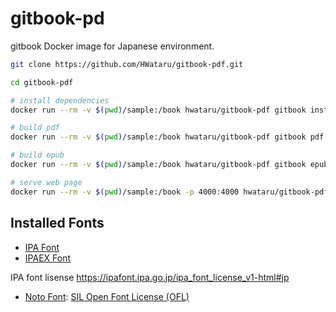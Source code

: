 # gitbook-pd

gitbook Docker image for Japanese environment.


```sh
git clone https://github.com/HWataru/gitbook-pdf.git

cd gitbook-pdf

# install dependencies
docker run --rm -v $(pwd)/sample:/book hwataru/gitbook-pdf gitbook install

# build pdf
docker run --rm -v $(pwd)/sample:/book hwataru/gitbook-pdf gitbook pdf

# build epub
docker run --rm -v $(pwd)/sample:/book hwataru/gitbook-pdf gitbook epub

# serve web page
docker run --rm -v $(pwd)/sample:/book -p 4000:4000 hwataru/gitbook-pdf gitbook serve
```

## Installed Fonts

- [IPA Font](https://packages.debian.org/sid/fonts/fonts-ipafont)
- [IPAEX Font](https://packages.debian.org/sid/fonts/fonts-ipaexfont)

IPA font lisense <https://ipafont.ipa.go.jp/ipa_font_license_v1-html#jp>

- [Noto Font](https://packages.debian.org/sid/main/fonts-noto): [SIL Open Font License (OFL)](https://scripts.sil.org/cms/scripts/page.php?site_id=nrsi&id=OFL)
